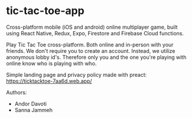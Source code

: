 # tic-tac-toe-app

Cross-platform mobile (iOS and android) online multiplayer game, built using React Native, Redux, Expo, Firestore and Firebase Cloud functions.

Play Tic Tac Toe cross-platform. Both online and in-person with your friends. We don't require you to create an account. Instead, we utilize anonymous lobby id's. Therefore only you and the one you're playing with online know who is playing with who.

Simple landing page and privacy policy made with preact: https://ticktacktoe-7aa6d.web.app/

Authors:
  - Andor Davoti
  - Sanna Jammeh
